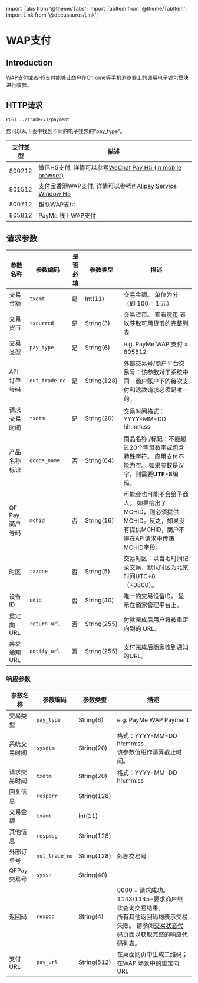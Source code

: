 import Tabs from '@theme/Tabs';
import TabItem from '@theme/TabItem';
import Link from '@docusaurus/Link';

# WAP支付

## Introduction
WAP支付或者H5支付能够让商户在Chrome等手机浏览器上的调用电子钱包模块进行收款。
 
## HTTP请求

`POST ../trade/v1/payment` <br/>

您可以从下表中找到不同的电子钱包的“pay_type”。

支付类型 | 描述
--------- | ------- 
800212 | 微信H5支付, 详情可以参考[WeChat Pay H5 (in mobile browser)](./wechat/wechat-pay-h5)
801512 | 支付宝香港WAP支付, 详情可以参考[# Alipay Service Window H5](./alipay/alipay-service-window-h5)
800712 | 银联WAP支付
805812 | PayMe 线上WAP支付


## 请求参数

参数名称 | 参数编码 | 是否必填 | 参数类型 | 描述
--------- | -------- | --------- | ------- | ------- 
交易金额 | `txamt` | 是 | Int(11) | 交易金额。 单位为分（即 100 = 1 元）
交易货币 | `txcurrcd` | 是 | String(3) | 交易货币。 查看[货币](../preparation/paycode#currencies) 表以获取可用货币的完整列表
交易类型 | `pay_type` | 是 | String(6) | e.g. PayMe WAP 支付 = 805812
API订单号码 | `out_trade_no` | 是 | String(128)| 外部交易号/商户平台交易号：该参数对于系统中同一商户账户下的每次支付和退款请求必须是唯一的。
请求交易时间 | `txdtm` | 是 | String(20) | 交易时间格式：<br/> YYYY-MM-DD hh:mm:ss
产品名称标识 | `goods_name` | 否 | String(64) | 商品名称 /标记：不能超过20个字母数字或包含特殊字符。 应用支付不能为空。 如果参数是汉字，则需要**UTF-8**编码。
QF Pay 商户号码 | `mchid` | 否 | String(16) | 可能会也可能不会给予商人。 如果给出了MCHID，则必须提供MCHID。反之，如果没有提供MCHID，商户不得在API请求中传递MCHID字段。
时区 | `txzone` | 否 | String(5) | 交易时区：以当地时间记录交易，默认时区为北京时间UTC+8（+0800）。
设备ID | `udid` | 否 | String(40) |  唯一的交易设备ID。 显示在商家管理平台上。
重定向URL | `return_url` | 否 | String(255) |  付款完成后用户将被重定向到的 URL。
异步通知URL | `notify_url` | 否 | String(255) | 支付完成后商家收到通知的URL。


### 响应参数

参数名称 | 参数编码 | 参数类型 | 描述
--------- | -------- | --------- | ------- 
交易类型 | `pay_type` | String(6) | e.g. PayMe WAP Payment |
系统交易时间 | `sysdtm` | String(20) | 格式：YYYY-MM-DD hh:mm:ss <br/> 该参数值用作清算截止时间。 | 
请求交易时间 | `txdtm` | String(20) | 格式：YYYY-MM-DD hh:mm:ss  | 
回复信息 | `resperr` | String(128) |  
交易金额 | `txamt` | Int(11) |  
其他信息 | `respmsg` | String(128) |  
外部订单号 | `out_trade_no` | String(128) | 外部交易号 
QFPay交易号 | `syssn` | String(40) | 
返回码 | `respcd` | String(4) | 0000 = 请求成功。 <br/> 1143/1145=要求商户继续查询交易结果。 <br/> 所有其他返回码均表示交易失败。 请参阅[交易状态代码](../preparation/paycode#transaction-status-codes)页面以获取完整的响应代码列表。 |
支付URL | `pay_url` | String(512) | 在桌面网页中生成二维码； 在WAP 场景中的重定向 URL |
